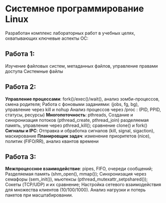# Системное программирование Linux
Разработан комплекс лабораторных работ в учебных целях, охватывающих ключевые аспекты ОС:

## Работа 1:
Изучение файловых систем, метаданных файлов, управление правами доступа Системные файлы

## Работа 2: 
**Управление процессами**: fork()/exec()/wait(), анализ зомби-процессов, смена родителя; Работа с фоновыми заданиями: (jobs, fg, bg), управление через kill и nohup
Анализ процессов через /proc : (PID, PPID, статусы, ресурсы)
**Многопоточность**: pthreads, Создание и синхронизация потоков (pthread_create, pthread_join) разделяемая память, управление через pthread_kill(); сравнение clone() и fork()
**Сигналы и IPC**: Отправка и обработка сигналов (kill, signal, sigaction), маскирование
**Планировщик задач**: изменение приоритетов (nice), политик (FIFO/RR), анализ квантов времени

## Работа 3:
**Межпроцессное взаимодействие**: pipes, FIFO, очереди сообщений;  Разделяемая память (shm_open(), mmap()); Синхронизация через семафоры (sem_init()),
мьютексы (pthread_mutexattr_setpshared()); Сокеты (TCP/UDP) и их сравнение; Настройка сетевого взаимодействия для множества клиентов (10/100/1000).
Анализ нагрузки и потерь пакетов при масштабировании.
